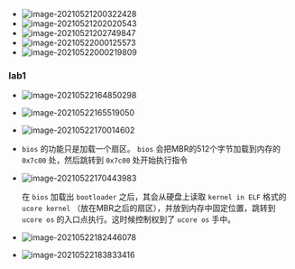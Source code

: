 + ![image-20210521200322428](https://cdn.jsdelivr.net/gh/smallzhong/new-picgo-pic-bed@master//image-20210521200322428.png)
+ ![image-20210521202020543](https://cdn.jsdelivr.net/gh/smallzhong/new-picgo-pic-bed@master//image-20210521202020543.png)
+ ![image-20210521202749847](https://cdn.jsdelivr.net/gh/smallzhong/new-picgo-pic-bed@master//image-20210521202749847.png)
+ ![image-20210522000125573](C:\Users\雨初\AppData\Roaming\Typora\typora-user-images\image-20210522000125573.png)
+ ![image-20210522000219809](C:\Users\雨初\AppData\Roaming\Typora\typora-user-images\image-20210522000219809.png)

### lab1

+ ![image-20210522164850298](C:\Users\雨初\AppData\Roaming\Typora\typora-user-images\image-20210522164850298.png)

+ ![image-20210522165519050](C:\Users\雨初\AppData\Roaming\Typora\typora-user-images\image-20210522165519050.png)

+ ![image-20210522170014602](https://cdn.jsdelivr.net/gh/smallzhong/new-picgo-pic-bed@master//image-20210522170014602.png)

+ `bios` 的功能只是加载一个扇区。 `bios` 会把MBR的512个字节加载到内存的 `0x7c00` 处，然后跳转到 `0x7c00` 处开始执行指令

+ ![image-20210522170443983](https://cdn.jsdelivr.net/gh/smallzhong/new-picgo-pic-bed@master//image-20210522170443983.png)

  在 `bios` 加载出 `bootloader` 之后，其会从硬盘上读取 `kernel in ELF` 格式的 `ucore kernel` （放在MBR之后的扇区），并放到内存中固定位置，跳转到 `ucore os` 的入口点执行。这时候控制权到了 `ucore os` 手中。 

+ ![image-20210522182446078](C:\Users\雨初\AppData\Roaming\Typora\typora-user-images\image-20210522182446078.png)

+ ![image-20210522183833416](C:\Users\雨初\AppData\Roaming\Typora\typora-user-images\image-20210522183833416.png)